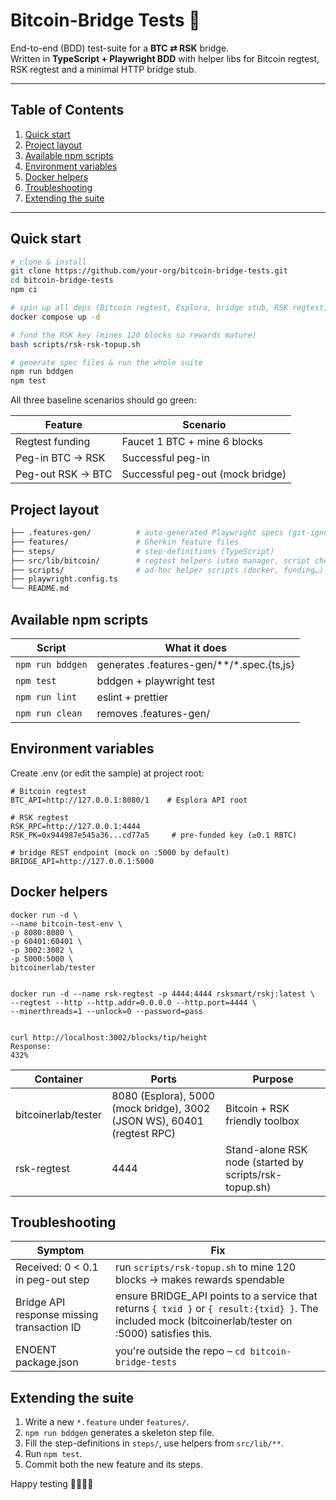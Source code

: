 # Bitcoin-Bridge Tests 🧪

End-to-end (BDD) test-suite for a **BTC ⇄ RSK** bridge.  
Written in **TypeScript + Playwright BDD** with helper libs for Bitcoin regtest, RSK regtest and a minimal HTTP bridge stub.

---

## Table of Contents

1. [Quick start](#quick-start)
2. [Project layout](#project-layout)
3. [Available npm scripts](#available-npm-scripts)
4. [Environment variables](#environment-variables)
5. [Docker helpers](#docker-helpers)
6. [Troubleshooting](#troubleshooting)
7. [Extending the suite](#extending-the-suite)

---

## Quick start

```bash
# clone & install
git clone https://github.com/your-org/bitcoin-bridge-tests.git
cd bitcoin-bridge-tests
npm ci

# spin up all deps (Bitcoin regtest, Esplora, bridge stub, RSK regtest)
docker compose up -d

# fund the RSK key (mines 120 blocks so rewards mature)
bash scripts/rsk-rsk-topup.sh

# generate spec files & run the whole suite
npm run bddgen
npm test
```

All three baseline scenarios should go green:

| Feature | Scenario |
|---------|----------|
| Regtest funding | Faucet 1 BTC + mine 6 blocks |
| Peg-in BTC → RSK | Successful peg-in |
| Peg-out RSK → BTC | Successful peg-out (mock bridge) |

## Project layout

```bash
├── .features-gen/          # auto-generated Playwright specs (git-ignored)
├── features/               # Gherkin feature files
├── steps/                  # step-definitions (TypeScript)
├── src/lib/bitcoin/        # regtest helpers (utxo manager, script checks…)
├── scripts/                # ad-hoc helper scripts (docker, funding…)
├── playwright.config.ts
└── README.md
```

## Available npm scripts

| Script | What it does |
|--------|--------------|
| `npm run bddgen` | generates .features-gen/**/*.spec.{ts,js} |
| `npm test` | bddgen + playwright test |
| `npm run lint` | eslint + prettier |
| `npm run clean` | removes .features-gen/ |

## Environment variables

Create .env (or edit the sample) at project root:

```dotenv
# Bitcoin regtest
BTC_API=http://127.0.0.1:8080/1    # Esplora API root

# RSK regtest
RSK_RPC=http://127.0.0.1:4444
RSK_PK=0x944987e545a36...cd77a5     # pre-funded key (≥0.1 RBTC)

# bridge REST endpoint (mock on :5000 by default)
BRIDGE_API=http://127.0.0.1:5000
```

## Docker helpers
```docker
docker run -d \
--name bitcoin-test-env \
-p 8080:8080 \
-p 60401:60401 \
-p 3002:3002 \
-p 5000:5000 \
bitcoinerlab/tester


docker run -d --name rsk-regtest -p 4444:4444 rsksmart/rskj:latest \
--regtest --http --http.addr=0.0.0.0 --http.port=4444 \
--minerthreads=1 --unlock=0 --password=pass


curl http://localhost:3002/blocks/tip/height
Response:
432%
```

| Container | Ports | Purpose |
|-----------|-------|---------|
| bitcoinerlab/tester | 8080 (Esplora), 5000 (mock bridge), 3002 (JSON WS), 60401 (regtest RPC) | Bitcoin + RSK friendly toolbox |
| rsk-regtest | 4444 | Stand-alone RSK node (started by scripts/rsk-topup.sh) |

## Troubleshooting

| Symptom | Fix |
|---------|-----|
| Received: 0 < 0.1 in peg-out step | run `scripts/rsk-topup.sh` to mine 120 blocks → makes rewards spendable |
| Bridge API response missing transaction ID | ensure BRIDGE_API points to a service that returns `{ txid }` or `{ result:{txid} }`. The included mock (bitcoinerlab/tester on :5000) satisfies this. |
| ENOENT package.json | you're outside the repo – `cd bitcoin-bridge-tests` |

## Extending the suite

1. Write a new `*.feature` under `features/`.
2. `npm run bddgen` generates a skeleton step file.
3. Fill the step-definitions in `steps/`, use helpers from `src/lib/**`.
4. Run `npm test`.
5. Commit both the new feature and its steps.

Happy testing 👩‍💻👨‍💻